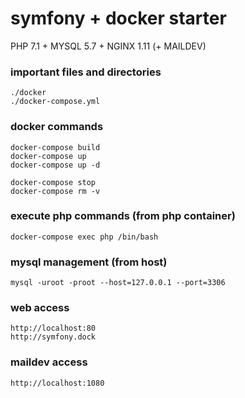 symfony + docker starter
========================

PHP 7.1 + MYSQL 5.7 + NGINX 1.11 (+ MAILDEV)

### important files and directories

    ./docker
    ./docker-compose.yml

### docker commands
    
    docker-compose build
    docker-compose up
    docker-compose up -d
    
    docker-compose stop
    docker-compose rm -v

### execute php commands (from php container)

    docker-compose exec php /bin/bash

### mysql management (from host)
    
    mysql -uroot -proot --host=127.0.0.1 --port=3306

### web access

    http://localhost:80
    http://symfony.dock

### maildev access

    http://localhost:1080
